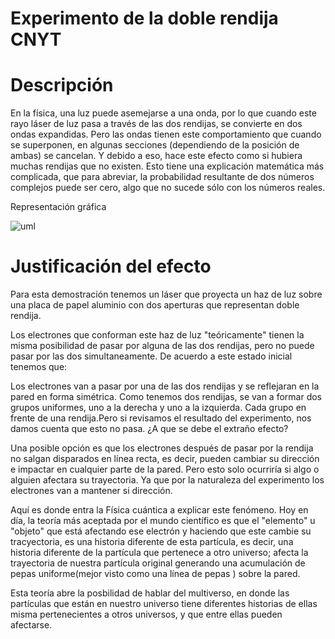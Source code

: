 # Experimento de la doble rendija CNYT

# Descripción

En la física, una luz puede asemejarse a una onda, por lo que cuando este rayo láser de luz pasa a través de las dos rendijas, se convierte en dos ondas expandidas. Pero las ondas tienen este comportamiento que cuando se superponen, en algunas secciones (dependiendo de la posición de ambas) se cancelan. Y debido a eso, hace este efecto como si hubiera muchas rendijas que no existen. Esto tiene una explicación matemática más complicada, que para abreviar, la probabilidad resultante de dos números complejos puede ser cero, algo que no sucede sólo con los números reales.

Representación gráfica

![uml](img/uml.png)

# Justificación del efecto

Para esta demostración tenemos un láser que proyecta un haz de luz sobre una placa de papel aluminio con dos aperturas que representan doble rendija.

Los electrones  que conforman este haz de luz "teóricamente" tienen la misma posibilidad de pasar por alguna de las dos rendijas, 
pero no puede pasar por las dos simultaneamente. De acuerdo a este estado inicial tenemos que:

Los electrones van a pasar por una de las dos rendijas y se reflejaran en la pared en forma simétrica. Como tenemos dos rendijas, se van a formar dos grupos uniformes, uno a la derecha y uno a la izquierda. Cada grupo en frente de una rendija.Pero si revisamos el resultado del experimento, nos damos cuenta que esto no pasa. ¿A que se debe el extraño efecto?

Una posible opción es que los electrones después de pasar por la rendija no salgan disparados en línea recta, es decir, pueden cambiar su dirección e impactar en cualquier parte de la pared. Pero esto solo ocurriría si algo o alguien afectara su trayectoria. Ya que por la naturaleza del experimento los electrones van a mantener si dirección.

Aquí es donde entra la Física cuántica a explicar este fenómeno. Hoy en día, la teoría más aceptada por el mundo científico es que el "elemento" u "objeto" que está afectando ese electrón y haciendo que este cambie su tracyectoria, es una historia diferente de esta partícula, es decir, una historia diferente de la partícula que pertenece a otro universo; afecta la trayectoria de nuestra partícula original generando una acumulación de pepas uniforme(mejor visto como una línea de pepas ) sobre la pared.

Esta teoría abre la posbilidad de hablar del multiverso, en donde las partículas que están en nuestro universo tiene diferentes historias de ellas misma pertenecientes a otros universos, y que entre ellas pueden afectarse.

